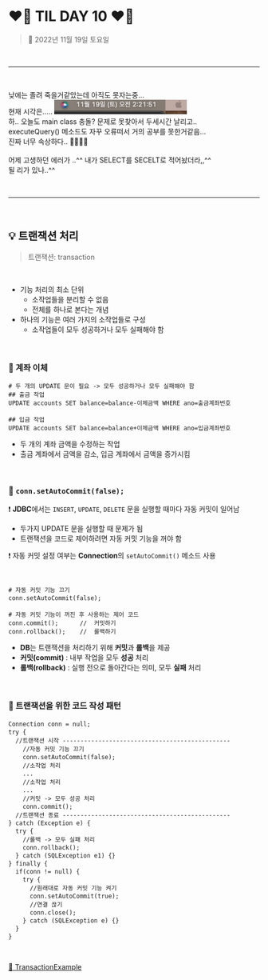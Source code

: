 # ❤️‍🔥 **TIL DAY 10** ❤️‍🔥

> 📆 2022년 11월 19일 토요일

<br>

---

<br>

낮에는 졸려 죽을거같았는데 아직도 못자는중... <br>
현재 시각은..... ![지금 시각](IMAGE/timeNow.png) <br>
하.. 오늘도 main class 충돌? 문제로 못찾아서 두세시간 날리고.. <br>
executeQuery() 메소드도 자꾸 오류떠서 거의 공부를 못한거같음... <br>
진짜 너무 속상하다.. 😶‍🌫️🤯🤬 <br>
<br>
어제 고생하던 에러가 ..^^ 내가 SELECT를 SECELT로 적어놨더라,,^^ <br>
될 리가 있나..^^ <br>

<br>

---

<br>

## 💡 트랜잭션 처리

> 트랜잭션: transaction

<br>

- 기능 처리의 최소 단위
  - 소작업들을 분리할 수 없음
  - 전체를 하나로 본다는 개념
- 하나의 기능은 여러 가지의 소작업들로 구성
  - 소작업들이 모두 성공하거나 모두 실패해야 함

<br>

### 🔖 계좌 이체

    # 두 개의 UPDATE 문이 필요 -> 모두 성공하거나 모두 실패해야 함
    ## 출금 작업
    UPDATE accounts SET balance=balance-이체금액 WHERE ano=출금계좌번호

    ## 입금 작업
    UPDATE accounts SET balance=balance+이체금액 WHERE ano=입금계좌번호

- 두 개의 계좌 금액을 수정하는 작업
- 출금 계좌에서 금액을 감소, 입금 계좌에서 금액을 증가시킴
  
<br>

### 🔖 `conn.setAutoCommit(false);`

❗️ **JDBC**에서는 `INSERT`, `UPDATE`, `DELETE` 문을 실행할 때마다 자동 커밋이 일어남

- 두가지 UPDATE 문을 실행할 때 문제가 됨
- 트랜잭션을 코드로 제어하려면 자동 커밋 기능을 꺼야 함

❗️ 자동 커밋 설정 여부는 **Connection**의 `setAutoCommit()` 메소드 사용

<br>

    # 자동 커밋 기능 끄기
    conn.setAutoCommit(false);

    # 자동 커밋 기능이 꺼진 후 사용하는 제어 코드
    conn.commit();      //  커밋하기
    conn.rollback();    //  롤백하기

- **DB**는 트랜잭션을 처리하기 위해 **커밋**과 **롤백**을 제공
- **커밋(commit)** : 내부 작업을 모두 **성공** 처리
- **롤백(rollback)** : 실행 전으로 돌아간다는 의미, 모두 **실패** 처리

<br>

### 🔖 트랜잭션을 위한 코드 작성 패턴

    Connection conn = null;
    try {
      //트랜잭션 시작 -----------------------------------------------
        //자동 커밋 기능 끄기
        conn.setAutoCommit(false);
        //소작업 처리
        ...
        //소작업 처리
        ...
        //커밋 -> 모두 성공 처리
        conn.commit();
      //트랜잭션 종료 -----------------------------------------------
    } catch (Exception e) {
      try {
        //롤백 -> 모두 실패 처리
        conn.rollback();
      } catch (SQLException e1) {}
    } finally {
      if(conn != null) {
        try {
          //원래대로 자동 커밋 기능 켜기
          conn.setAutoCommit(true);
          //연결 끊기
          conn.close();
        } catch (SQLException e) {}
      }
    }

<br>

[🔗 TransactionExample](https://github.com/NOSTALJIAN/JAVA/blob/6d83d23ae71c700f4a554b8fe1d871d9cb1967ff/Jian/jdbc/day02/Ex01_Transaction.java)